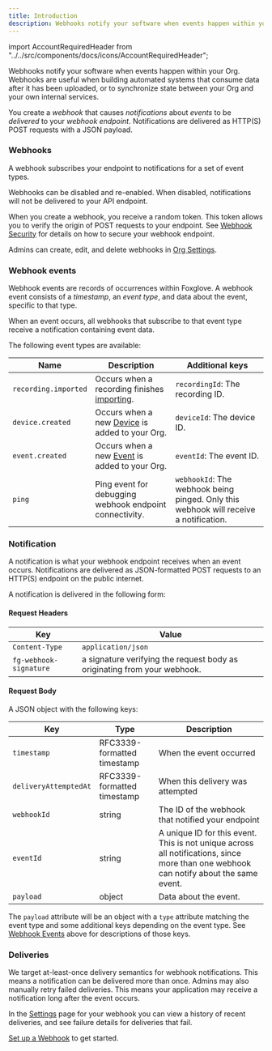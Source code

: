 ```yaml
---
title: Introduction
description: Webhooks notify your software when events happen within your Org.
---
```


import AccountRequiredHeader from "../../src/components/docs/icons/AccountRequiredHeader";

<AccountRequiredHeader badgeText="Closed Beta, contact us for access" />

Webhooks notify your software when events happen within your Org. Webhooks are useful when building automated systems that consume data after it has been uploaded, or to synchronize state between your Org and your own internal services.

You create a _webhook_ that causes _notifications_ about _events_ to be _delivered_ to your _webhook endpoint_. Notifications are delivered as HTTP(S) POST requests with a JSON payload.

### Webhooks

A webhook subscribes your endpoint to notifications for a set of event types.

Webhooks can be disabled and re-enabled. When disabled, notifications will not be delivered to your API endpoint.

When you create a webhook, you receive a random token. This token allows you to verify the origin of POST requests to your endpoint. See [Webhook Security](2-security.md) for details on how to secure your webhook endpoint.

Admins can create, edit, and delete webhooks in [Org Settings](https://console.foxglove.dev/settings/webhooks/).

### Webhook events

Webhook events are records of occurrences within Foxglove. A webhook event consists of a _timestamp_, an _event type_, and data about the event, specific to that type.

When an event occurs, all webhooks that subscribe to that event type receive a notification containing event data.

The following event types are available:

| Name                 | Description                                                                     | Additional keys                                                                       |
| -------------------- | ------------------------------------------------------------------------------- | ------------------------------------------------------------------------------------- |
| `recording.imported` | Occurs when a recording finishes [importing](./importing-data).                 | `recordingId`: The recording ID.                                                      |
| `device.created`     | Occurs when a new [Device](./importing-data#add-a-device) is added to your Org. | `deviceId`: The device ID.                                                            |
| `event.created`      | Occurs when a new [Event](./events) is added to your Org.                       | `eventId`: The event ID.                                                              |
| `ping`               | Ping event for debugging webhook endpoint connectivity.                         | `webhookId`: The webhook being pinged. Only this webhook will receive a notification. |

### Notification

A notification is what your webhook endpoint receives when an event occurs. Notifications are delivered as JSON-formatted POST requests to an HTTP(S) endpoint on the public internet.

A notification is delivered in the following form:

#### Request Headers

| Key                    | Value                                                                    |
| ---------------------- | ------------------------------------------------------------------------ |
| `Content-Type`         | `application/json`                                                       |
| `fg-webhook-signature` | a signature verifying the request body as originating from your webhook. |

#### Request Body

A JSON object with the following keys:

| Key                   | Type                        | Description                                                                                                                           |
| --------------------- | --------------------------- | ------------------------------------------------------------------------------------------------------------------------------------- |
| `timestamp`           | RFC3339-formatted timestamp | When the event occurred                                                                                                               |
| `deliveryAttemptedAt` | RFC3339-formatted timestamp | When this delivery was attempted                                                                                                      |
| `webhookId`           | string                      | The ID of the webhook that notified your endpoint                                                                                     |
| `eventId`             | string                      | A unique ID for this event. This is not unique across all notifications, since more than one webhook can notify about the same event. |
| `payload`             | object                      | Data about the event.                                                                                                                 |

The `payload` attribute will be an object with a `type` attribute matching the event type and some additional keys depending on the event type. See [Webhook Events](#webhook-events) above for descriptions of those keys.

### Deliveries

We target at-least-once delivery semantics for webhook notifications. This means a notification can be delivered more than once. Admins may also manually retry failed deliveries. This means your application may receive a notification long after the event occurs.

In the [Settings](https://console.foxglove.dev/settings/webhooks/) page for your webhook you can view a history of recent
deliveries, and see failure details for deliveries that fail.

[Set up a Webhook](./1-get-started.md) to get started.
